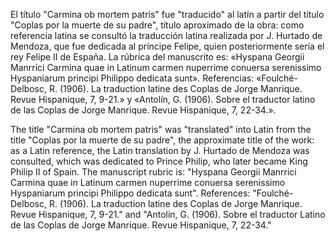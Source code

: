 El título "Carmina ob mortem patris" fue "traducido" al latín a partir del título "Coplas por la muerte de su padre", título aproximado de la obra: como referencia latina se consultó la traducción latina realizada por J. Hurtado de Mendoza, que fue dedicada al príncipe Felipe, quien posteriormente sería el rey Felipe II de España. La rúbrica del manuscrito es: «Hyspana Georgii Manrrici Carmina quae in Latinum carmen nuperrime conuersa serenissimo Hyspaniarum principi Philippo dedicata sunt». Referencias: «Foulché-Delbosc, R. (1906). La traduction latine des Coplas de Jorge Manrique. Revue Hispanique, 7, 9-21.» y «Antolín, G. (1906). Sobre el traductor latino de las Coplas de Jorge Manrique. Revue Hispanique, 7, 22-34.».

The title "Carmina ob mortem patris" was "translated" into Latin from the title "Coplas por la muerte de su padre", the approximate title of the work: as a Latin reference, the Latin translation by J. Hurtado de Mendoza was consulted, which was dedicated to Prince Philip, who later became King Philip II of Spain. The manuscript rubric is: "Hyspana Georgii Manrrici Carmina quae in Latinum carmen nuperrime conuersa serenissimo Hyspaniarum principi Philippo dedicata sunt". References: "Foulché-Delbosc, R. (1906). La traduction latine des Coplas de Jorge Manrique. Revue Hispanique, 7, 9-21." and "Antolín, G. (1906). Sobre el traductor Latino de las Coplas de Jorge Manrique. Revue Hispanique, 7, 22-34."
